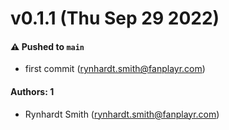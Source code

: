 # v0.1.1 (Thu Sep 29 2022)

#### ⚠️ Pushed to `main`

- first commit (rynhardt.smith@fanplayr.com)

#### Authors: 1

- Rynhardt Smith (rynhardt.smith@fanplayr.com)
